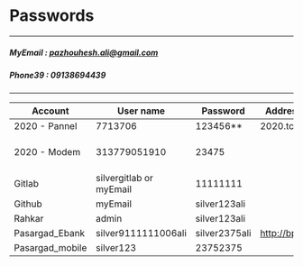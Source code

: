 # Passwords
---
##### MyEmail : pazhouhesh.ali@gmail.com
##### Phone39 : 09138694439
------

| Account       | User name     | Password      | Address               | Phone     | Other |
|---------------|---------------|---------------|-----------------------|-----------|-------|
| 2020 - Pannel | 7713706       | 123456**      | 2020.tce.ir           | 2020      |       |
| 2020 - Modem  | 313779051910  | 23475         |                       |           | vpi, vci = 0, 35  |
| Gitlab        | silvergitlab or myEmail | 11111111 |                  |           |       |
| Github        | myEmail       | silver123ali  |                       |           |       |
| Rahkar	| admin		| silver123ali	||||
| Pasargad_Ebank| silver9111111006ali | silver2375ali | http://bpi.ir | | |
| Pasargad_mobile| silver123 | 23752375 | | | |
